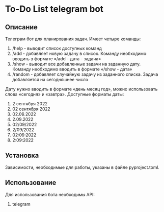 # To-Do List telegram bot

## Описание

Телеграм бот для планирования задач. Имеет четыре команды:
1) /help - выводит список доступных команд
2) /add - добавляет новую задачу в список. Команду необходимо вводить в формате «/add - дата - задача»
3) /show - выводит все добавленные задачи на заданную дату. Команду необходимо вводить в формате «/show - дата»
4) /random - добавляет случайную задачу из заданного списка. Задача добавляется на сегодняшнее число

Дату нужно вводить в формате «день месяц год», можно использовать слова «сегодня» и «завтра». Доступные форматы даты:
1) 2 сентября 2022
2) 02 сентября 2022
3) 02.09.2022
4) 2.09.2022
5) 02/09/2022
6) 2/09/2022
7) 02:09:2022
8) 2:09:2022

## Установка

Зависимости, необходимые для работы, указаны в файле pyproject.toml.

## Использование

Для использования бота необходимы API:
1. telegram
